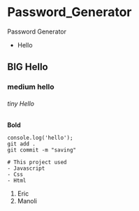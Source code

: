 # Password_Generator
Password Generator 
* Hello

##  BIG Hello
### medium hello
###### tiny Hello
 **Bold**

 ```
 console.log('hello');
 git add .
 git commit -m "saving"

 # This project used
 - Javascript
 - Css
 - Html
 ```

 1. Eric
 2. Manoli